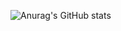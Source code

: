 ![Anurag's GitHub stats](https://github-readme-stats.vercel.app/api?username=kralluz&show_icons=true&theme=radical)
